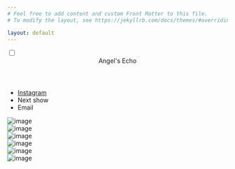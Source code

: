 ```yaml
---
# Feel free to add content and custom Front Matter to this file.
# To modify the layout, see https://jekyllrb.com/docs/themes/#overriding-theme-defaults

layout: default 
---
```


<body>
<input type="checkbox" id="drawer-toggle" name="drawer-toggle"/>
<label for="drawer-toggle" id="drawer-toggle-label"></label>
<header>Angel's Echo</header>
<nav id="drawer">
  <ul>
    <li><a href="https://www.instagram.com/angels__echo/" target="_blank">Instagram</a></li>
    <li>Next show</li>
    <li>Email</li>
  </ul>
</nav>
<div id="page-content">
  <div class="container">
    <div id="gallery" class="photos-grid-container">
      <div class="photo"><img src="assets/images/angels-echo-look-1.jpeg" alt="image" /></div>
      <div class="photo"><img src="assets/images/angels-echo-look-2.jpeg" alt="image" /></div>
      <div class="photo"><img src="assets/images/angels-echo-look-3.jpeg" alt="image" /></div>
      <div class="photo"><img src="assets/images/angels-echo-look-4.jpeg" alt="image" /></div>
      <div class="photo"><img src="assets/images/angels-echo-look-5.jpeg" alt="image" /></div>
      <div class="photo"><img src="assets/images/angels-echo-look-6.jpeg" alt="image" /></div>
    </div>
  </div>
</div>
</body>

<!-- <footer>
  <p>Angel's Echo</p>
</footer> -->

